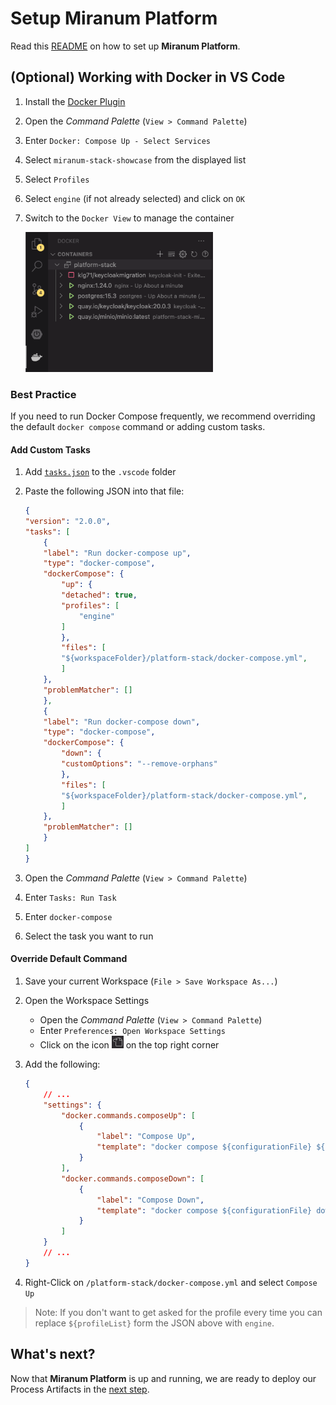# Setup **Miranum Platform**

Read this [README](../platform-stack/README.md) on how to set up **Miranum Platform**.

## **(Optional)** Working with Docker in VS Code

1. Install the [Docker Plugin](https://marketplace.visualstudio.com/items?itemName=ms-azuretools.vscode-docker)
2. Open the *Command Palette* (`View > Command Palette`)
3. Enter `Docker: Compose Up - Select Services`
4. Select `miranum-stack-showcase` from the displayed list
5. Select `Profiles`
6. Select `engine` (if not already selected) and click on `OK`
7. Switch to the `Docker View` to manage the container

    <img src="../images/docker-view-icon.png" alt="docker-view-icon" width=300>

### Best Practice

If you need to run Docker Compose frequently, we recommend overriding the default `docker compose` command or adding custom tasks.

#### Add Custom Tasks

1. Add [`tasks.json`](../.vscode/tasks.json) to the `.vscode` folder
2. Paste the following JSON into that file:

    ```json
    {
    "version": "2.0.0",
    "tasks": [
        {
        "label": "Run docker-compose up",
        "type": "docker-compose",
        "dockerCompose": {
            "up": {
            "detached": true,
            "profiles": [
                "engine"
            ]
            },
            "files": [
            "${workspaceFolder}/platform-stack/docker-compose.yml",
            ]
        },
        "problemMatcher": []
        },
        {
        "label": "Run docker-compose down",
        "type": "docker-compose",
        "dockerCompose": {
            "down": {
            "customOptions": "--remove-orphans"
            },
            "files": [
            "${workspaceFolder}/platform-stack/docker-compose.yml",
            ]
        },
        "problemMatcher": []
        }
    ]
    }
    ```

3. Open the *Command Palette* (`View > Command Palette`)
4. Enter `Tasks: Run Task`
5. Enter `docker-compose`
6. Select the task you want to run

#### Override Default Command

1. Save your current Workspace (`File > Save Workspace As...`)
2. Open the Workspace Settings
    * Open the *Command Palette* (`View > Command Palette`)
    * Enter `Preferences: Open Workspace Settings`
    * Click on the icon ![Open Workspace Settings Icon](../images/open-workspace-settings-icon.png) on the top right corner
3. Add the following:

    ```json
    {
        // ...
        "settings": {
            "docker.commands.composeUp": [
                {
                    "label": "Compose Up",
                    "template": "docker compose ${configurationFile} ${profileList} up ${detached}"
                }
            ],
            "docker.commands.composeDown": [
                {
                    "label": "Compose Down",
                    "template": "docker compose ${configurationFile} down --remove-orphans"
                }
            ]
        }
        // ...
    }
    ```

4. Right-Click on `/platform-stack/docker-compose.yml` and select `Compose Up`

> Note: If you don't want to get asked for the profile every time you can replace `${profileList}` form the JSON above with `engine`.

## What's next?

Now that **Miranum Platform** is up and running,
we are ready to deploy our Process Artifacts in the [next step](./deploy-artifacts.md).
